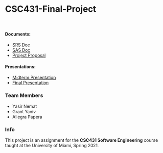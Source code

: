# CSC431-Final-Project
<br>

#### Documents: 
- [SRS Doc](/documents/SRS.pdf)
- [SAS Doc](/documents/SAS.pdf)
- [Project Proposal](/documents/Project%20Proposal.docx)

#### Presentations:
- [Midterm Presentation](/presentations/Midterm%20Presentation.pptx)
- [Final Presentation](/presentations/Final%20Presentation.pptx)

### Team Members 

* Yasir Nemat
* Grant Yaniv
* Allegra Papera

### Info  

This project is an assignment for the __CSC431 Software Engineering__ course taught at the University of Miami, Spring 2021. 

